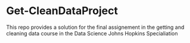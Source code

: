 # Get-CleanDataProject
This repo provides a solution for the final assignement in the 
getting and cleaning data course in the Data Science Johns Hopkins Specialiation

